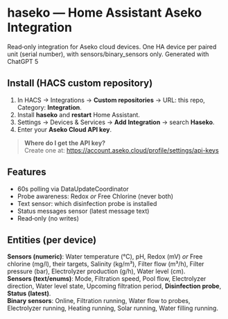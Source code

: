# haseko — Home Assistant Aseko Integration

Read‑only integration for Aseko cloud devices. One HA device per paired unit (serial number), with sensors/binary_sensors only. Generated with ChatGPT 5

## Install (HACS custom repository)

1. In HACS → Integrations → **Custom repositories** → URL: this repo, Category: **Integration**.
2. Install **haseko** and **restart** Home Assistant.
3. Settings → Devices & Services → **Add Integration** → search **Haseko**.
4. Enter your **Aseko Cloud API key**.

> **Where do I get the API key?**  
> Create one at: https://account.aseko.cloud/profile/settings/api-keys

## Features

-   60s polling via DataUpdateCoordinator
-   Probe awareness: Redox _or_ Free Chlorine (never both)
-   Text sensor: which disinfection probe is installed
-   Status messages sensor (latest message text)
-   Read‑only (no writes)

## Entities (per device)

**Sensors (numeric)**: Water temperature (°C), pH, Redox (mV) _or_ Free chlorine (mg/l), their targets, Salinity (kg/m³), Filter flow (m³/h), Filter pressure (bar), Electrolyzer production (g/h), Water level (cm).  
**Sensors (text/enums)**: Mode, Filtration speed, Pool flow, Electrolyzer direction, Water level state, Upcoming filtration period, **Disinfection probe**, **Status (latest)**.  
**Binary sensors**: Online, Filtration running, Water flow to probes, Electrolyzer running, Heating running, Solar running, Water filling running.
